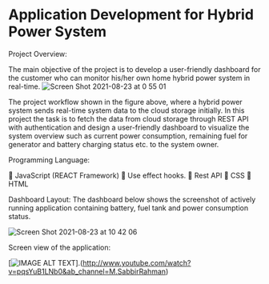 # Application Development for Hybrid Power System
Project Overview: 

The main objective of the project is to develop a user-friendly dashboard for the customer who can monitor his/her own home hybrid power system in real-time.
![Screen Shot 2021-08-23 at 0 55 01](https://user-images.githubusercontent.com/56788338/130450746-b66d7c37-87e7-47f8-9db5-84565365d7cc.png)

The project workflow shown in the figure above, where a hybrid power system sends real-time system data to the cloud storage initially. In this project the task is to fetch the data from cloud storage through REST API with authentication and design a user-friendly dashboard to visualize the system overview such as current power consumption, remaining fuel for generator and battery charging status etc. to the system owner.

Programming Language:

	JavaScript (REACT Framework)
	Use effect hooks.
	Rest API
	CSS
	HTML


Dashboard Layout: The dashboard below shows the screenshot of actively running application containing battery, fuel tank and power consumption status.

![Screen Shot 2021-08-23 at 10 42 06](https://user-images.githubusercontent.com/56788338/130451409-4ecbb084-3199-474e-96ae-3d4aaf32b610.png)

Screen view of the application: 

[![IMAGE ALT TEXT](http://img.youtube.com/vi/pqsYuB1LNb0&ab_channel=M.SabbirRahman/0.jpg)].(http://www.youtube.com/watch?v=pqsYuB1LNb0&ab_channel=M.SabbirRahman)
